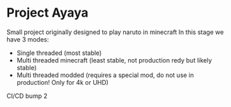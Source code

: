 # Project Ayaya

Small project originally designed to play naruto in minecraft
In this stage we have 3 modes:

* Single threaded (most stable)
* Multi threaded minecraft (least stable, not production redy but likely stable)
* Multi threaded modded (requires a special mod, do not use in production! Only for 4k or UHD)

CI/CD bump 2
